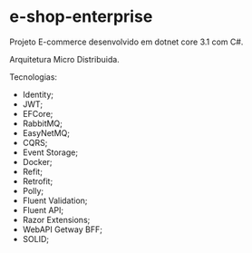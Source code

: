 # e-shop-enterprise
Projeto E-commerce desenvolvido em dotnet core 3.1 com C#. 

Arquitetura Micro Distribuida.

Tecnologias:
- Identity;
- JWT;
- EFCore;
- RabbitMQ;
- EasyNetMQ;
- CQRS;
- Event Storage;
- Docker;
- Refit;
- Retrofit;
- Polly;
- Fluent Validation;
- Fluent API;
- Razor Extensions;
- WebAPI Getway BFF;
- SOLID;
